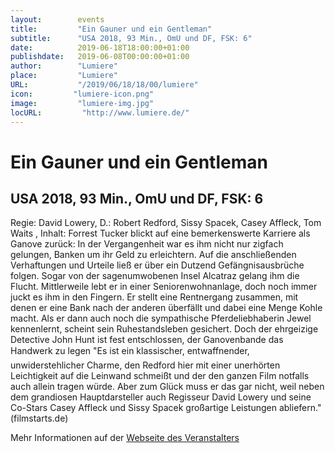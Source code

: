 ```yaml
---
layout:        events
title:         "Ein Gauner und ein Gentleman"
subtitle:      "USA 2018, 93 Min., OmU und DF, FSK: 6"
date:          2019-06-18T18:00:00+01:00
publishdate:   2019-06-08T00:00:00+01:00
author:        "Lumiere"
place:         "Lumiere"
URL:           "/2019/06/18/18/00/lumiere"
icon:         "lumiere-icon.png"
image:         "lumiere-img.jpg"
locURL:         "http://www.lumiere.de/"
---
```


Ein Gauner und ein Gentleman
===========

USA 2018, 93 Min., OmU und DF, FSK: 6
-----------

Regie: David Lowery, D.: Robert Redford, Sissy Spacek, Casey Affleck, Tom Waits , Inhalt: Forrest Tucker blickt auf eine bemerkenswerte Karriere als Ganove zurück: In der Vergangenheit war es ihm nicht nur zigfach gelungen, Banken um ihr Geld zu erleichtern. Auf die anschließenden Verhaftungen und Urteile ließ er über ein Dutzend Gefängnisausbrüche folgen. Sogar von der sagenumwobenen Insel Alcatraz gelang ihm die Flucht. Mittlerweile lebt er in einer Seniorenwohnanlage, doch noch immer juckt es ihm in den Fingern. Er stellt eine Rentnergang zusammen, mit denen er eine Bank nach der anderen überfällt und dabei eine Menge Kohle macht. Als er dann auch noch die sympathische Pferdeliebhaberin Jewel kennenlernt, scheint sein Ruhestandsleben gesichert. Doch der ehrgeizige Detective John Hunt  ist fest entschlossen, der Ganovenbande das Handwerk zu legen "Es ist ein klassischer, entwaffnender, unwiderstehlicher Charme, den Redford hier mit einer unerhörten Leichtigkeit auf die Leinwand schmeißt und der den ganzen Film notfalls auch allein tragen würde. Aber zum Glück muss er das gar nicht, weil neben dem grandiosen Hauptdarsteller auch Regisseur David Lowery und seine Co-Stars Casey Affleck und Sissy Spacek großartige Leistungen abliefern." (filmstarts.de)

Mehr Informationen auf der [Webseite des Veranstalters](http://www.lumiere.de/19/06/gauner.htm)
